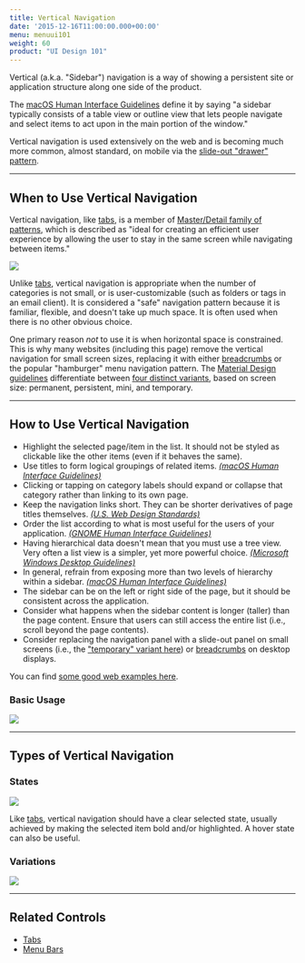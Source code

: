```yaml
---
title: Vertical Navigation
date: '2015-12-16T11:00:00.000+00:00'
menu: menuui101
weight: 60
product: "UI Design 101"
---
```


Vertical (a.k.a. "Sidebar") navigation is a way of showing a persistent site or application structure along one side of the product.<!--more-->

The [macOS Human Interface Guidelines](https://developer.apple.com/macos/human-interface-guidelines/windows-and-views/sidebars/) define it by saying "a sidebar typically consists of a table view or outline view that lets people navigate and select items to act upon in the main portion of the window."

Vertical navigation is used extensively on the web and is becoming much more common, almost standard, on mobile via the [slide-out "drawer" pattern](https://material.io/guidelines/patterns/navigation-drawer.html).


---

## When to Use Vertical Navigation

Vertical navigation, like [tabs](../tabs/), is a member of [Master/Detail family of patterns](http://designingwebinterfaces.com/designing-web-interfaces-12-screen-patterns), which is described as "ideal for creating an efficient user experience by allowing the user to stay in the same screen while navigating between items."

[![](//media.balsamiq.com/img/support/tutorials/ui101/finder-verticalnavigation.png)](https://developer.apple.com/macos/human-interface-guidelines/windows-and-views/sidebars/)


Unlike [tabs](../tabs/), vertical navigation is appropriate when the number of categories is  not small, or is user-customizable (such as folders or tags in an email client). It is considered a "safe" navigation pattern because it is familiar, flexible, and doesn't take up much space. It is often used when there is no other obvious choice.


One primary reason *not* to use it is when horizontal space is constrained. This is why many websites (including this page) remove the vertical navigation for small screen sizes, replacing it with either [breadcrumbs](../breadcrumbs/) or the popular "hamburger" menu navigation pattern. The [Material Design guidelines](https://material.io/guidelines/) differentiate between [four distinct variants](https://material.io/guidelines/patterns/navigation-drawer.html#navigation-drawer-behavior), based on screen size: permanent, persistent, mini, and temporary.

---

## How to Use Vertical Navigation

* Highlight the selected page/item in the list. It should not be styled as clickable like the other items (even if it behaves the same).
* Use titles to form logical groupings of related items. [*(macOS Human Interface Guidelines)*](https://developer.apple.com/macos/human-interface-guidelines/windows-and-views/sidebars/)
* Clicking or tapping on category labels should expand or collapse that category rather than linking to its own page.
* Keep the navigation links short. They can be shorter derivatives of page titles themselves. [*(U.S. Web Design Standards)*](https://standards.usa.gov/components/sidenav/)
* Order the list according to what is most useful for the users of your application. [*(GNOME Human Interface Guidelines)*](https://developer.gnome.org/hig/stable/sidebar-lists.html.en)
* Having hierarchical data doesn't mean that you must use a tree view. Very often a list view is a simpler, yet more powerful choice. [*(Microsoft Windows Desktop Guidelines)*](https://msdn.microsoft.com/en-us/library/windows/desktop/dn742445(v=vs.85).aspx)
* In general, refrain from exposing more than two levels of hierarchy within a sidebar. [*(macOS Human Interface Guidelines)*](https://developer.apple.com/macos/human-interface-guidelines/windows-and-views/sidebars/)
* The sidebar can be on the left or right side of the page, but it should be consistent across the application.
* Consider what happens when the sidebar content is longer (taller) than the page content. Ensure that users can still access the entire list (i.e., scroll beyond the page contents).
* Consider replacing the navigation panel with a slide-out panel on small screens (i.e., the ["temporary" variant here](https://material.io/guidelines/patterns/navigation-drawer.html#navigation-drawer-behavior)) or [breadcrumbs](../breadcrumbs/) on desktop displays.

You can find [some good web examples here](https://www.webdesignerdepot.com/2017/06/10-sites-doing-vertical-navigation-right/).

### Basic Usage

![](//media.balsamiq.com/img/support/tutorials/ui101/verticalnavigation.png)

---

## Types of Vertical Navigation

### States

![](//media.balsamiq.com/img/support/tutorials/ui101/verticalnavigation-states.png)

Like [tabs](../tabs/#types-of-tabs), vertical navigation should have a clear selected state, usually achieved by making the selected item bold and/or highlighted. A hover state can also be useful.


### Variations

![](//media.balsamiq.com/img/support/tutorials/ui101/verticalnavigation-variations.png)

---

## Related Controls

* [Tabs](../tabs/)
* [Menu Bars](../menubars/)
